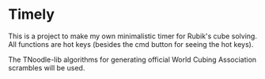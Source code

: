 # Timely
This is a project to make my own minimalistic timer for Rubik's cube solving. 
All functions are hot keys (besides the cmd button for seeing the hot keys).

The TNoodle-lib algorithms for generating official World Cubing Association 
scrambles will be used. 
